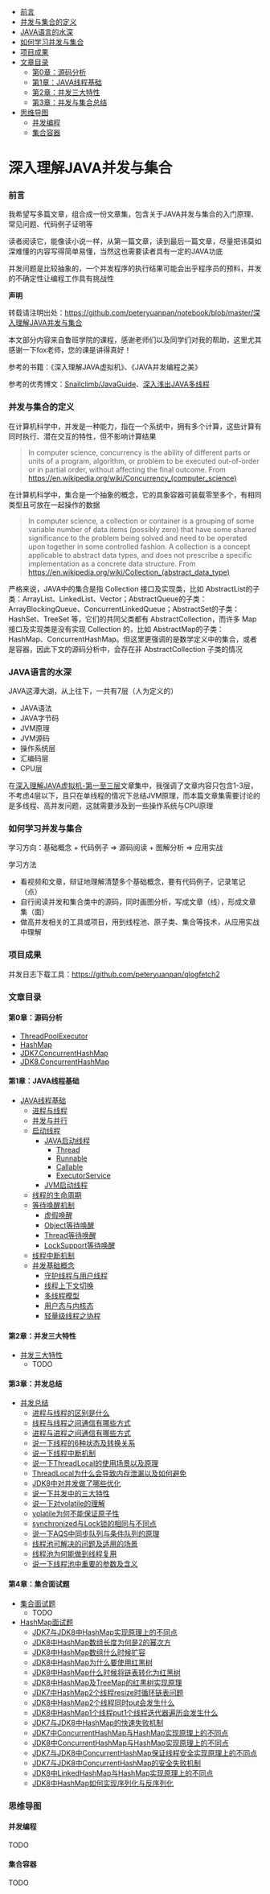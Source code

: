 - [前言](#前言)
- [并发与集合的定义](#并发与集合的定义)
- [JAVA语言的水深](#java语言的水深)
- [如何学习并发与集合](#如何学习并发与集合)
- [项目成果](#项目成果)
- [文章目录](#文章目录)
  - [第0章：源码分析](#第0章源码分析)
  - [第1章：JAVA线程基础](#第1章java线程基础)
  - [第2章：并发三大特性](#第2章并发三大特性)
  - [第3章：并发与集合总结](#第3章并发与集合总结)
- [思维导图](#思维导图)
  - [并发编程](#并发编程)
  - [集合容器](#集合容器)

# 深入理解JAVA并发与集合

### 前言

我希望写多篇文章，组合成一份文章集，包含关于JAVA并发与集合的入门原理、常见问题、代码例子证明等

读者阅读它，能像读小说一样，从第一篇文章，读到最后一篇文章，尽量把讳莫如深难懂的内容写得简单易懂，当然这也需要读者具有一定的JAVA功底

并发问题是比较抽象的，一个并发程序的执行结果可能会出乎程序员的预料，并发的不确定性让编程工作具有挑战性

**声明**

转载请注明出处：https://github.com/peteryuanpan/notebook/blob/master/深入理解JAVA并发与集合

本文部分内容来自鲁班学院的课程，感谢老师们以及同学们对我的帮助，这里尤其感谢一下fox老师，您的课是讲得真好！

参考的书籍：《深入理解JAVA虚拟机》、《JAVA并发编程之美》

参考的优秀博文：[Snailclimb/JavaGuide](https://github.com/Snailclimb/JavaGuide)、[深入浅出JAVA多线程](http://concurrent.redspider.group/)

### 并发与集合的定义

在计算机科学中，并发是一种能力，指在一个系统中，拥有多个计算，这些计算有同时执行、潜在交互的特性，但不影响计算结果

> In computer science, concurrency is the ability of different parts or units of a program, algorithm, or problem to be executed out-of-order or in partial order, without affecting the final outcome. From https://en.wikipedia.org/wiki/Concurrency_(computer_science)

在计算机科学中，集合是一个抽象的概念，它的具象容器可装载零至多个，有相同类型且可放在一起操作的数据

> In computer science, a collection or container is a grouping of some variable number of data items (possibly zero) that have some shared significance to the problem being solved and need to be operated upon together in some controlled fashion. A collection is a concept applicable to abstract data types, and does not prescribe a specific implementation as a concrete data structure. From https://en.wikipedia.org/wiki/Collection_(abstract_data_type)

严格来说，JAVA中的集合是指 Collection 接口及实现类，比如 AbstractList的子类：ArrayList、LinkedList、Vector；AbstractQueue的子类：ArrayBlockingQueue、ConcurrentLinkedQueue；AbstractSet的子类：HashSet、TreeSet 等，它们的共同父类都有 AbstractCollection，而许多 Map 接口及实现类是没有实现 Collection 的，比如 AbstractMap的子类：HashMap、ConcurrentHashMap。但这里更强调的是数学定义中的集合，或者是容器，因此下文的源码分析中，会存在非 AbstractCollection 子类的情况

### JAVA语言的水深

JAVA这潭大湖，从上往下，一共有7层（人为定义的）

- JAVA语法
- JAVA字节码
- JVM原理
- JVM源码
- 操作系统层
- 汇编码层
- CPU层

在[深入理解JAVA虚拟机-第一至三层](../深入理解JAVA虚拟机-第一至三层)文章集中，我强调了文章内容只包含1-3层，不考虑4层以下，且只在单线程的情况下总结JVM原理，而本篇文章集需要讨论的是多线程、高并发问题，这就需要涉及到一些操作系统与CPU原理

### 如何学习并发与集合

学习方向：基础概念 + 代码例子 => 源码阅读 + 图解分析 => 应用实战

学习方法
- 看视频和文章，辩证地理解清楚多个基础概念，要有代码例子，记录笔记（点）
- 自行阅读并发和集合类中的源码，同时画图分析，写成文章（线），形成文章集（面）
- 做高并发相关的工具或项目，用到线程池、原子类、集合等技术，从应用实战中理解

### 项目成果

并发日志下载工具：https://github.com/peteryuanpan/qlogfetch2

### 文章目录

#### 第0章：源码分析
- [ThreadPoolExecutor](源码分析/ThreadPoolExecutor.md)
- [HashMap](源码分析/HashMap.md)
- [JDK7.ConcurrentHashMap](源码分析/JDK7.ConcurrentHashMap.md)
- [JDK8.ConcurrentHashMap](源码分析/JDK8.ConcurrentHashMap.md)

#### 第1章：JAVA线程基础
- [JAVA线程基础](JAVA线程基础.md)
  - [进程与线程](JAVA线程基础.md#进程与线程)
  - [并发与并行](JAVA线程基础.md#并发与并行)
  - [启动线程](JAVA线程基础.md#启动线程)
    - [JAVA启动线程](JAVA线程基础.md#JAVA启动线程)
      - [Thread](JAVA线程基础.md#Thread)
      - [Runnable](JAVA线程基础.md#Runnable)
      - [Callable](JAVA线程基础.md#Callable)
      - [ExecutorService](JAVA线程基础.md#ExecutorService)
    - [JVM启动线程](JAVA线程基础.md#JVM启动线程)
  - [线程的生命周期](JAVA线程基础.md#线程的生命周期)
  - [等待唤醒机制](JAVA线程基础.md#等待唤醒机制)
    - [虚假唤醒](JAVA线程基础.md#虚假唤醒)
    - [Object等待唤醒](JAVA线程基础.md#Object等待唤醒)
    - [Thread等待唤醒](JAVA线程基础.md#Thread等待唤醒)
    - [LockSupport等待唤醒](JAVA线程基础.md#LockSupport等待唤醒)
  - [线程中断机制](JAVA线程基础.md#线程中断机制)
  - [并发基础概念](JAVA线程基础.md#并发基础概念)
    - [守护线程与用户线程](JAVA线程基础.md#守护线程与用户线程)
    - [线程上下文切换](JAVA线程基础.md#线程上下文切换)
    - [多线程模型](JAVA线程基础.md#多线程模型)
    - [用户态与内核态](JAVA线程基础.md#用户态与内核态)
    - [轻量级线程之协程](JAVA线程基础.md#轻量级线程之协程)

#### 第2章：并发三大特性
- [并发三大特性](并发三大特性.md)
  - TODO

#### 第3章：并发总结
- [并发总结](并发总结.md)
  - [进程与线程的区别是什么](并发总结.md#进程与线程的区别是什么)
  - [线程与线程之间通信有哪些方式](并发总结.md#线程与线程之间通信有哪些方式)
  - [进程与进程之间通信有哪些方式](并发总结.md#进程与进程之间通信有哪些方式)
  - [说一下线程的6种状态及转换关系](并发总结.md#说一下线程的6种状态及转换关系)
  - [说一下线程中断机制](并发总结.md#说一下线程中断机制)
  - [说一下ThreadLocal的使用场景以及原理](并发总结.md#说一下ThreadLocal的使用场景以及原理)
  - [ThreadLocal为什么会导致内存泄漏以及如何避免](并发总结.md#ThreadLocal为什么会导致内存泄漏以及如何避免)
  - [JDK8中对并发做了哪些优化](并发总结.md#JDK8中对并发做了哪些优化)
  - [说一下并发中的三大特性](并发总结.md#说一下并发中的三大特性)
  - [说一下对volatile的理解](并发总结.md#说一下对volatile的理解)
  - [volatile为何不能保证原子性](并发总结.md#volatile为何不能保证原子性)
  - [synchronized与Lock锁的相同与不同点](并发总结.md#synchronized与Lock锁的相同与不同点)
  - [说一下AQS中同步队列与条件队列的原理](并发总结.md#说一下AQS中同步队列与条件队列的原理)
  - [线程池可解决的问题及适用的场景](并发总结.md#线程池可解决的问题及适用的场景)
  - [线程池为何能做到线程复用](并发总结.md#线程池为何能做到线程复用)
  - [说一下线程池中重要的参数及含义](并发总结.md#说一下线程池中重要的参数及含义)

#### 第4章：集合面试题
- [集合面试题](集合面试题.md)
  - TODO
- [HashMap面试题](HashMap面试题.md)
  - [JDK7与JDK8中HashMap实现原理上的不同点](HashMap面试题.md#JDK7与JDK8中HashMap实现原理上的不同点)
  - [JDK8中HashMap数组长度为何是2的幂次方](HashMap面试题.md#JDK8中HashMap数组长度为何是2的幂次方)
  - [JDK8中HashMap数组什么时候扩容](HashMap面试题.md#JDK8中HashMap数组什么时候扩容)
  - [JDK8中HashMap为什么要使用红黑树](HashMap面试题.md#JDK8中HashMap为什么要使用红黑树)
  - [JDK8中HashMap什么时候将链表转化为红黑树](HashMap面试题.md#JDK8中HashMap什么时候将链表转化为红黑树)
  - [JDK8中HashMap及TreeMap的红黑树实现原理](HashMap面试题.md#JDK8中HashMap及TreeMap的红黑树实现原理)
  - [JDK7中HashMap2个线程resize时循环链表问题](HashMap面试题.md#JDK7中HashMap2个线程resize时循环链表问题)
  - [JDK8中HashMap2个线程同时put会发生什么](HashMap面试题.md#JDK8中HashMap2个线程同时put会发生什么)
  - [JDK8中HashMap1个线程put1个线程迭代器遍历会发生什么](HashMap面试题.md#JDK8中HashMap1个线程put1个线程迭代器遍历会发生什么)
  - [JDK7与JDK8中HashMap的快速失败机制](HashMap面试题.md#JDK7与JDK8中HashMap的快速失败机制)
  - [JDK7中ConcurrentHashMap与HashMap实现原理上的不同点](HashMap面试题.md#JDK7中ConcurrentHashMap与HashMap实现原理上的不同点)
  - [JDK8中ConcurrentHashMap与HashMap实现原理上的不同点](HashMap面试题.md#JDK8中ConcurrentHashMap与HashMap实现原理上的不同点)
  - [JDK7与JDK8中ConcurrentHashMap保证线程安全实现原理上的不同点](HashMap面试题.md#JDK7与JDK8中ConcurrentHashMap保证线程安全实现原理上的不同点)
  - [JDK7与JDK8中ConcurrentHashMap的安全失败机制](HashMap面试题.md#JDK7与JDK8中ConcurrentHashMap的安全失败机制)
  - [JDK8中LinkedHashMap与HashMap实现原理上的不同点](HashMap面试题.md#JDK8中LinkedHashMap与HashMap实现原理上的不同点)
  - [JDK8中HashMap如何实现序列化与反序列化](HashMap面试题.md#JDK8中HashMap如何实现序列化与反序列化)  

### 思维导图

#### 并发编程

TODO

#### 集合容器

TODO
